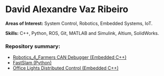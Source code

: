 # David Alexandre Vaz Ribeiro
**Areas of Interest:** System Control, Robotics, Embedded Systems, IoT.

**Skills:** C++, Python, ROS, Git, MATLAB and Simulink, Altium, SolidWorks.

### Repository summary:
- [Robotics_4_Farmers CAN Debugger (Embedded C++)](https://github.com/VazRibeiro/Robotics_4_Farmers_CAN_Debugger)
- [FastSlam (Python)](https://github.com/VazRibeiro/fastSLAM)
- [Office Lights Distributed Control (Embedded C++)](https://github.com/VazRibeiro/Office-Light-Distributed-Real-Time-Control)



<!--
**VazRibeiro/VazRibeiro** is a ✨ _special_ ✨ repository because its `README.md` (this file) appears on your GitHub profile.

Here are some ideas to get you started:

- 🔭 I’m currently working on ...
- 🌱 I’m currently learning ...
- 👯 I’m looking to collaborate on ...
- 🤔 I’m looking for help with ...
- 💬 Ask me about ...
- 📫 How to reach me: ...
- 😄 Pronouns: ...
- ⚡ Fun fact: ...
-->
